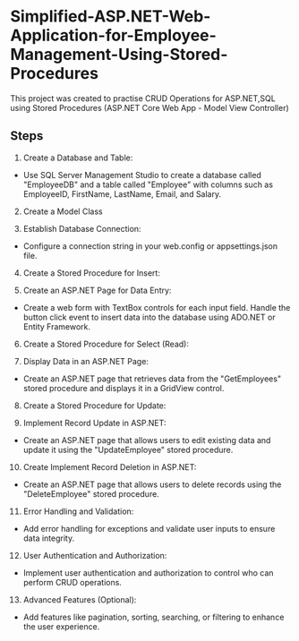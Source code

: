 # Simplified-ASP.NET-Web-Application-for-Employee-Management-Using-Stored-Procedures
This project was created to practise CRUD Operations for ASP.NET,SQL using Stored Procedures  (ASP.NET Core Web App - Model View Controller)

## Steps

1. Create a Database and Table:
- Use SQL Server Management Studio to create a database called "EmployeeDB" and a table called "Employee" with columns such as EmployeeID, FirstName, LastName, Email, and Salary.

2. Create a Model Class

3. Establish Database Connection:
- Configure a connection string in your web.config or appsettings.json file.

4. Create a Stored Procedure for Insert:

5. Create an ASP.NET Page for Data Entry:
- Create a web form with TextBox controls for each input field. Handle the button click event to insert data into the database using ADO.NET or Entity Framework.

6. Create a Stored Procedure for Select (Read):

7. Display Data in an ASP.NET Page:
- Create an ASP.NET page that retrieves data from the "GetEmployees" stored procedure and displays it in a GridView control.

8. Create a Stored Procedure for Update:

9. Implement Record Update in ASP.NET:
- Create an ASP.NET page that allows users to edit existing data and update it using the "UpdateEmployee" stored procedure.

10. Create Implement Record Deletion in ASP.NET:
- Create an ASP.NET page that allows users to delete records using the "DeleteEmployee" stored procedure.

11. Error Handling and Validation:
- Add error handling for exceptions and validate user inputs to ensure data integrity.

12. User Authentication and Authorization:
- Implement user authentication and authorization to control who can perform CRUD operations.

13. Advanced Features (Optional):
- Add features like pagination, sorting, searching, or filtering to enhance the user experience.


